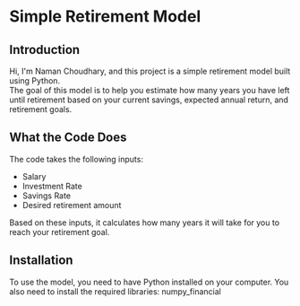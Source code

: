 # Simple Retirement Model

## Introduction

Hi, I'm Naman Choudhary, and this project is a simple retirement model built using Python.
<br> The goal of this model is to help you estimate how many years you have left until retirement based on your current savings, expected annual return, and retirement goals.

## What the Code Does

The code takes the following inputs:
- Salary
- Investment Rate
- Savings Rate
- Desired retirement amount

Based on these inputs, it calculates how many years it will take for you to reach your retirement goal.

## Installation

To use the model, you need to have Python installed on your computer. You also need to install the required libraries:
numpy_financial
